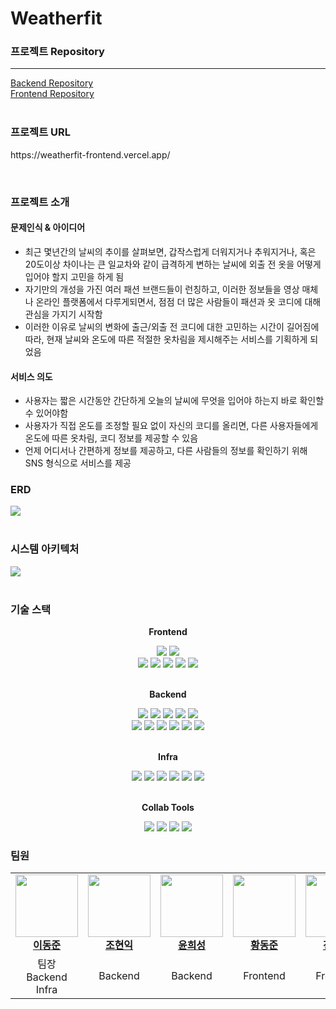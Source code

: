 # Weatherfit

<h3>프로젝트 Repository</h3>
<hr>
<a href="https://github.com/kdt-8-4/Weatherfit_Backend">Backend Repository</a><br/>
<a href="https://github.com/kdt-8-4/weatherfit-frontend">Frontend Repository</a><br/><br/>

<h3>프로젝트 URL</h3>
<p>https://weatherfit-frontend.vercel.app/</p><br/>

<h3>프로젝트 소개</h3>
<h4>문제인식 & 아이디어</h4>
<ul>
  <li>
    최근 몇년간의 날씨의 추이를 살펴보면, 갑작스럽게 더워지거나 추워지거나, 혹은 20도이상 차이나는 큰 일교차와 같이 급격하게 변하는 날씨에 외출 전 옷을 어떻게 입어야 할지 고민을 하게 됨
  </li>
  <li>
    자기만의 개성을 가진 여러 패션 브랜드들이 런칭하고, 이러한 정보들을 영상 매체나 온라인 플랫폼에서 다루게되면서, 점점 더 많은 사람들이 패션과 옷 코디에 대해 관심을 가지기 시작함
  </li>
  <li>
    이러한 이유로 날씨의 변화에 출근/외출 전 코디에 대한 고민하는 시간이 길어짐에 따라, 현재 날씨와 온도에 따른 적절한 옷차림을 제시해주는 서비스를 기획하게 되었음
  </li>
</ul>
<h4>서비스 의도</h4>
<ul>
  <li>
    사용자는 짧은 시간동안 간단하게 오늘의 날씨에 무엇을 입어야 하는지 바로 확인할 수 있어야함
  </li>
  <li>
    사용자가 직접 온도를 조정할 필요 없이 자신의 코디를 올리면, 다른 사용자들에게 온도에 따른 옷차림, 코디 정보를 제공할 수 있음
  </li>
  <li>
    언제 어디서나 간편하게 정보를 제공하고, 다른 사람들의 정보를 확인하기 위해 SNS 형식으로 서비스를 제공
  </li>
</ul>


<h3>ERD</h3>
<img src="https://github.com/kdt-8-4/Weatherfit/assets/118866032/ffb4edb4-7c64-4404-b43a-0fdb308076a6">
<br/><br/>

<h3>시스템 아키텍처</h3>
<img src="https://github.com/kdt-8-4/Weatherfit/assets/118866032/86ce85e9-1194-4884-862e-a98db115ef89">
<br/><br/>

<h3>기술 스택</h3>
<div align=center> 
  <p><b>Frontend</b></p>
  <img src="https://img.shields.io/badge/Typescript-3178C6?style=flat&logo=typescript&logoColor=white">
  <img src="https://img.shields.io/badge/Next.js-000000?style=flat&logo=next.js&logoColor=white">
  <br/>
  <img src="https://img.shields.io/badge/Vercel-000000?style=flat&logo=vercel&logoColor=white">
  <img src="https://img.shields.io/badge/Recoil-3578E5?style=flat&logo=recoil&logoColor=white">
  <img src="https://img.shields.io/badge/Axios-5A29E4?stype=flat&logo=axios&logoColor=white">
  <img src="https://img.shields.io/badge/Kakaomap-ffcd00?style=flat&logo=kakao&logoColor=white">
  <img src="https://img.shields.io/badge/Openweather-E64A19?style=flat&logo=&logoColor=white">
  <br/><br/>
  
  <p><b>Backend</b></p>
  <img src="https://img.shields.io/badge/Java-007396?style=flat&logo=java&logoColor=white">
  <img src="https://img.shields.io/badge/Javascript-F7DF1E?style=flat&logo=javascript&logoColor=white">
  <img src="https://img.shields.io/badge/Node.js-339933?style=flat&logo=node.js&logoColor=white">
  <img src="https://img.shields.io/badge/Spring boot-6DB33F?style=flat&logo=spring boot&logoColor=white">
  <img src="https://img.shields.io/badge/Express-000000?style=flat&logo=express&logoColor=white">
  <br/>
  <img src="https://img.shields.io/badge/Spring Security-6DB33F?style=flat&logo=spring security&logoColor=white">
  <img src="https://img.shields.io/badge/Spring Cloud-6DB33F?style=flat&logo=spring boot&logoColor=white">
  <img src="https://img.shields.io/badge/JWT-000000?style=flat&logo=jsonwebtokens&logoColor=white">
  <img src="https://img.shields.io/badge/Apache Kafka-231F20?&logo=apachekafka&logoColor=white">
  <img src="https://img.shields.io/badge/MongoDB-47A248?&logo=mongodb&logoColor=white">
  <img src="https://img.shields.io/badge/MySQL-4479A1?&logo=mysql&logoColor=white">
  <br/><br/>

  <p><b>Infra</b></p>
  <img src="https://img.shields.io/badge/AWS EC2-FF9900?&logo=amazon ec2&logoColor=white">
  <img src="https://img.shields.io/badge/AWS RDS-527FFF?&logo=amazonrds&logoColor=white">
  <img src="https://img.shields.io/badge/AWS S3-569A31?&logo=amazons3&logoColor=white">
  <img src="https://img.shields.io/badge/Docker-2496ED?&logo=docker&logoColor=white">
  <img src="https://img.shields.io/badge/GitHub Actions-2088FF?&logo=githubactions&logoColor=white">
  <img src="https://img.shields.io/badge/Nginx-009639?&logo=nginx&logoColor=white">
  <br/><br/>

  <p><b>Collab Tools</b></p>
  <img src="https://img.shields.io/badge/GitHub-181717?&logo=github&logoColor=white">
  <img src="https://img.shields.io/badge/Notion-000000?&logo=Notion&logoColor=white">
  <img src="https://img.shields.io/badge/Postman-FF6C37?&logo=Postman&logoColor=white">
  <img src="https://img.shields.io/badge/Figma-F24E1E?&logo=Figma&logoColor=white">
</div>

<h3>팀원</h3>

<table>
  <tbody>
    <tr>
      <td align="center"><a href="https://github.com/papicc45"><img src="https://github.com/papicc45.png" width="100px;" alt=""/><br /><b>이동준</b></a><br /></td>
      <td align="center"><a href="https://github.com/Johyunik"><img src="https://github.com/Johyunik.png" width="100px;" alt=""/><br /><b>조현익</b></a><br /></td>
      <td align="center"><a href="https://github.com/HeeSung98"><img src="https://github.com/HeeSung98.png" width="100px;" alt=""/><br /><b>윤희성</b></a><br /></td>
      <td align="center"><a href="https://github.com/nebulaBdj"><img src="https://github.com/nebulaBdj.png" width="100px;" alt=""/><br /><b>황동준</b></a><br /></td>
      <td align="center"><a href="https://github.com/kr-nius"><img src="https://github.com/kr-nius.png" width="100px;" alt=""/><br /><b>전주현</b></a><br /></td>
      <td align="center"><a href="https://github.com/hyeiis"><img src="https://github.com/hyeiis.png" width="100px;" alt=""/><br /><b>박혜원</b></a><br /></td>
    </tr>
    <tr>
      <td align="center">팀장<br/>Backend<br/>Infra<br/></td>
      <td align="center">Backend</td>
      <td align="center">Backend</td>
      <td align="center">Frontend</td>
      <td align="center">Frontend</td>
      <td align="center">Frontend</td>
    </tr>
    
  </tbody>
</table>
